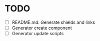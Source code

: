 # TODO

- [ ] README.md: Generate shields and links
- [ ] Generator create component
- [ ] Generator update scripts
